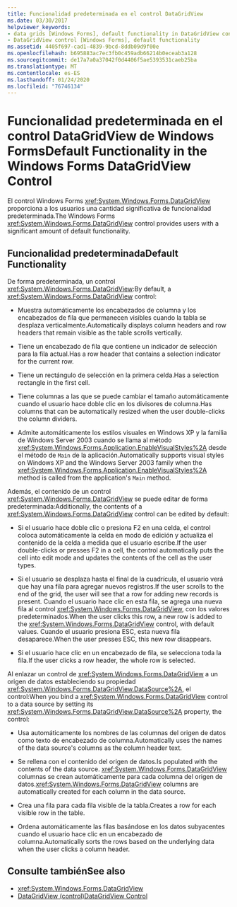 ```yaml
---
title: Funcionalidad predeterminada en el control DataGridView
ms.date: 03/30/2017
helpviewer_keywords:
- data grids [Windows Forms], default functionality in DataGridView control
- DataGridView control [Windows Forms], default functionality
ms.assetid: 4405f697-cad1-4839-9bcd-8ddb09d9f00e
ms.openlocfilehash: b695883ac7ec3fb0c459adb66214b0eceab3a128
ms.sourcegitcommit: de17a7a0a37042f0d4406f5ae5393531caeb25ba
ms.translationtype: MT
ms.contentlocale: es-ES
ms.lasthandoff: 01/24/2020
ms.locfileid: "76746134"
---
```

# <a name="default-functionality-in-the-windows-forms-datagridview-control"></a><span data-ttu-id="2ce1a-102">Funcionalidad predeterminada en el control DataGridView de Windows Forms</span><span class="sxs-lookup"><span data-stu-id="2ce1a-102">Default Functionality in the Windows Forms DataGridView Control</span></span>
<span data-ttu-id="2ce1a-103">El control Windows Forms <xref:System.Windows.Forms.DataGridView> proporciona a los usuarios una cantidad significativa de funcionalidad predeterminada.</span><span class="sxs-lookup"><span data-stu-id="2ce1a-103">The Windows Forms <xref:System.Windows.Forms.DataGridView> control provides users with a significant amount of default functionality.</span></span>  
  
## <a name="default-functionality"></a><span data-ttu-id="2ce1a-104">Funcionalidad predeterminada</span><span class="sxs-lookup"><span data-stu-id="2ce1a-104">Default Functionality</span></span>  
 <span data-ttu-id="2ce1a-105">De forma predeterminada, un control <xref:System.Windows.Forms.DataGridView>:</span><span class="sxs-lookup"><span data-stu-id="2ce1a-105">By default, a <xref:System.Windows.Forms.DataGridView> control:</span></span>  
  
- <span data-ttu-id="2ce1a-106">Muestra automáticamente los encabezados de columna y los encabezados de fila que permanecen visibles cuando la tabla se desplaza verticalmente.</span><span class="sxs-lookup"><span data-stu-id="2ce1a-106">Automatically displays column headers and row headers that remain visible as the table scrolls vertically.</span></span>  
  
- <span data-ttu-id="2ce1a-107">Tiene un encabezado de fila que contiene un indicador de selección para la fila actual.</span><span class="sxs-lookup"><span data-stu-id="2ce1a-107">Has a row header that contains a selection indicator for the current row.</span></span>  
  
- <span data-ttu-id="2ce1a-108">Tiene un rectángulo de selección en la primera celda.</span><span class="sxs-lookup"><span data-stu-id="2ce1a-108">Has a selection rectangle in the first cell.</span></span>  
  
- <span data-ttu-id="2ce1a-109">Tiene columnas a las que se puede cambiar el tamaño automáticamente cuando el usuario hace doble clic en los divisores de columna.</span><span class="sxs-lookup"><span data-stu-id="2ce1a-109">Has columns that can be automatically resized when the user double-clicks the column dividers.</span></span>  
  
- <span data-ttu-id="2ce1a-110">Admite automáticamente los estilos visuales en Windows XP y la familia de Windows Server 2003 cuando se llama al método <xref:System.Windows.Forms.Application.EnableVisualStyles%2A> desde el método de `Main` de la aplicación.</span><span class="sxs-lookup"><span data-stu-id="2ce1a-110">Automatically supports visual styles on Windows XP and the Windows Server 2003 family when the <xref:System.Windows.Forms.Application.EnableVisualStyles%2A> method is called from the application's `Main` method.</span></span>  
  
 <span data-ttu-id="2ce1a-111">Además, el contenido de un control <xref:System.Windows.Forms.DataGridView> se puede editar de forma predeterminada:</span><span class="sxs-lookup"><span data-stu-id="2ce1a-111">Additionally, the contents of a <xref:System.Windows.Forms.DataGridView> control can be edited by default:</span></span>  
  
- <span data-ttu-id="2ce1a-112">Si el usuario hace doble clic o presiona F2 en una celda, el control coloca automáticamente la celda en modo de edición y actualiza el contenido de la celda a medida que el usuario escribe.</span><span class="sxs-lookup"><span data-stu-id="2ce1a-112">If the user double-clicks or presses F2 in a cell, the control automatically puts the cell into edit mode and updates the contents of the cell as the user types.</span></span>  
  
- <span data-ttu-id="2ce1a-113">Si el usuario se desplaza hasta el final de la cuadrícula, el usuario verá que hay una fila para agregar nuevos registros.</span><span class="sxs-lookup"><span data-stu-id="2ce1a-113">If the user scrolls to the end of the grid, the user will see that a row for adding new records is present.</span></span> <span data-ttu-id="2ce1a-114">Cuando el usuario hace clic en esta fila, se agrega una nueva fila al control <xref:System.Windows.Forms.DataGridView>, con los valores predeterminados.</span><span class="sxs-lookup"><span data-stu-id="2ce1a-114">When the user clicks this row, a new row is added to the <xref:System.Windows.Forms.DataGridView> control, with default values.</span></span> <span data-ttu-id="2ce1a-115">Cuando el usuario presiona ESC, esta nueva fila desaparece.</span><span class="sxs-lookup"><span data-stu-id="2ce1a-115">When the user presses ESC, this new row disappears.</span></span>  
  
- <span data-ttu-id="2ce1a-116">Si el usuario hace clic en un encabezado de fila, se selecciona toda la fila.</span><span class="sxs-lookup"><span data-stu-id="2ce1a-116">If the user clicks a row header, the whole row is selected.</span></span>  
  
 <span data-ttu-id="2ce1a-117">Al enlazar un control de <xref:System.Windows.Forms.DataGridView> a un origen de datos estableciendo su propiedad <xref:System.Windows.Forms.DataGridView.DataSource%2A>, el control:</span><span class="sxs-lookup"><span data-stu-id="2ce1a-117">When you bind a <xref:System.Windows.Forms.DataGridView> control to a data source by setting its <xref:System.Windows.Forms.DataGridView.DataSource%2A> property, the control:</span></span>  
  
- <span data-ttu-id="2ce1a-118">Usa automáticamente los nombres de las columnas del origen de datos como texto de encabezado de columna.</span><span class="sxs-lookup"><span data-stu-id="2ce1a-118">Automatically uses the names of the data source's columns as the column header text.</span></span>  
  
- <span data-ttu-id="2ce1a-119">Se rellena con el contenido del origen de datos.</span><span class="sxs-lookup"><span data-stu-id="2ce1a-119">Is populated with the contents of the data source.</span></span> <span data-ttu-id="2ce1a-120"><xref:System.Windows.Forms.DataGridView> columnas se crean automáticamente para cada columna del origen de datos.</span><span class="sxs-lookup"><span data-stu-id="2ce1a-120"><xref:System.Windows.Forms.DataGridView> columns are automatically created for each column in the data source.</span></span>  
  
- <span data-ttu-id="2ce1a-121">Crea una fila para cada fila visible de la tabla.</span><span class="sxs-lookup"><span data-stu-id="2ce1a-121">Creates a row for each visible row in the table.</span></span>  
  
- <span data-ttu-id="2ce1a-122">Ordena automáticamente las filas basándose en los datos subyacentes cuando el usuario hace clic en un encabezado de columna.</span><span class="sxs-lookup"><span data-stu-id="2ce1a-122">Automatically sorts the rows based on the underlying data when the user clicks a column header.</span></span>  
  
## <a name="see-also"></a><span data-ttu-id="2ce1a-123">Consulte también</span><span class="sxs-lookup"><span data-stu-id="2ce1a-123">See also</span></span>

- <xref:System.Windows.Forms.DataGridView>
- [<span data-ttu-id="2ce1a-124">DataGridView (control)</span><span class="sxs-lookup"><span data-stu-id="2ce1a-124">DataGridView Control</span></span>](datagridview-control-windows-forms.md)
